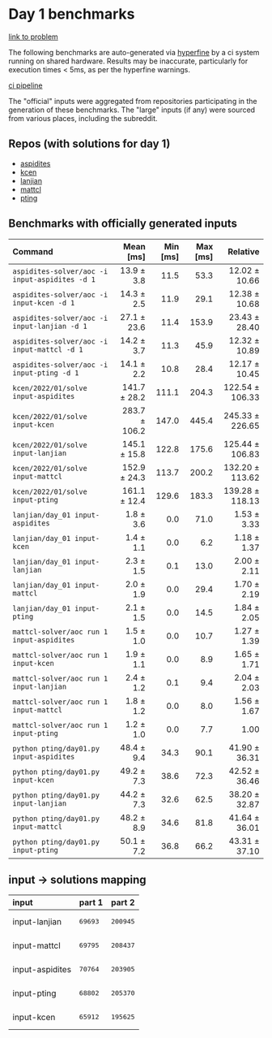 # Day 1 benchmarks

[link to problem](http://adventofcode.com/2022/day/1)

The following benchmarks are auto-generated via [hyperfine](https://github.com/sharkdp/hyperfine) by a ci system running on shared hardware. Results may be inaccurate, particularly for execution times < 5ms, as per the hyperfine warnings.

[ci pipeline](http://ci.papercode.net:8080/teams/aoc2022/pipelines/aoc-compare-2022)

The "official" inputs were aggregated from repositories participating in the generation of these benchmarks. The "large" inputs (if any) were sourced from various places, including the subreddit.

## Repos (with solutions for day 1)


- [aspidites](https://github.com/aspidites/aoc2022)
- [kcen](https://github.com/kcen/AdventOfCode)
- [lanjian](https://github.com/LanJian/aoc-2022)
- [mattcl](https://github.com/mattcl/aoc2022)
- [pting](https://github.com/pting/aoc2022)

## Benchmarks with officially generated inputs
| Command | Mean [ms] | Min [ms] | Max [ms] | Relative |
|:---|---:|---:|---:|---:|
| `aspidites-solver/aoc -i input-aspidites -d 1` | 13.9 ± 3.8 | 11.5 | 53.3 | 12.02 ± 10.66 |
| `aspidites-solver/aoc -i input-kcen -d 1` | 14.3 ± 2.5 | 11.9 | 29.1 | 12.38 ± 10.68 |
| `aspidites-solver/aoc -i input-lanjian -d 1` | 27.1 ± 23.6 | 11.4 | 153.9 | 23.43 ± 28.40 |
| `aspidites-solver/aoc -i input-mattcl -d 1` | 14.2 ± 3.7 | 11.3 | 45.9 | 12.32 ± 10.89 |
| `aspidites-solver/aoc -i input-pting -d 1` | 14.1 ± 2.2 | 10.8 | 28.4 | 12.17 ± 10.45 |
| `kcen/2022/01/solve input-aspidites` | 141.7 ± 28.2 | 111.1 | 204.3 | 122.54 ± 106.33 |
| `kcen/2022/01/solve input-kcen` | 283.7 ± 106.2 | 147.0 | 445.4 | 245.33 ± 226.65 |
| `kcen/2022/01/solve input-lanjian` | 145.1 ± 15.8 | 122.8 | 175.6 | 125.44 ± 106.83 |
| `kcen/2022/01/solve input-mattcl` | 152.9 ± 24.3 | 113.7 | 200.2 | 132.20 ± 113.62 |
| `kcen/2022/01/solve input-pting` | 161.1 ± 12.4 | 129.6 | 183.3 | 139.28 ± 118.13 |
| `lanjian/day_01 input-aspidites` | 1.8 ± 3.6 | 0.0 | 71.0 | 1.53 ± 3.33 |
| `lanjian/day_01 input-kcen` | 1.4 ± 1.1 | 0.0 | 6.2 | 1.18 ± 1.37 |
| `lanjian/day_01 input-lanjian` | 2.3 ± 1.5 | 0.1 | 13.0 | 2.00 ± 2.11 |
| `lanjian/day_01 input-mattcl` | 2.0 ± 1.9 | 0.0 | 29.4 | 1.70 ± 2.19 |
| `lanjian/day_01 input-pting` | 2.1 ± 1.5 | 0.0 | 14.5 | 1.84 ± 2.05 |
| `mattcl-solver/aoc run 1 input-aspidites` | 1.5 ± 1.0 | 0.0 | 10.7 | 1.27 ± 1.39 |
| `mattcl-solver/aoc run 1 input-kcen` | 1.9 ± 1.1 | 0.0 | 8.9 | 1.65 ± 1.71 |
| `mattcl-solver/aoc run 1 input-lanjian` | 2.4 ± 1.2 | 0.1 | 9.4 | 2.04 ± 2.03 |
| `mattcl-solver/aoc run 1 input-mattcl` | 1.8 ± 1.2 | 0.0 | 8.0 | 1.56 ± 1.67 |
| `mattcl-solver/aoc run 1 input-pting` | 1.2 ± 1.0 | 0.0 | 7.7 | 1.00 |
| `python pting/day01.py input-aspidites` | 48.4 ± 9.4 | 34.3 | 90.1 | 41.90 ± 36.31 |
| `python pting/day01.py input-kcen` | 49.2 ± 7.3 | 38.6 | 72.3 | 42.52 ± 36.46 |
| `python pting/day01.py input-lanjian` | 44.2 ± 7.3 | 32.6 | 62.5 | 38.20 ± 32.87 |
| `python pting/day01.py input-mattcl` | 48.2 ± 8.9 | 34.6 | 81.8 | 41.64 ± 36.01 |
| `python pting/day01.py input-pting` | 50.1 ± 7.2 | 36.8 | 66.2 | 43.31 ± 37.10 |

## input -> solutions mapping
|input|part 1|part 2|
|:---|:---|:---|
|input-lanjian|<pre>69693</pre>|<pre>200945</pre>|
|input-mattcl|<pre>69795</pre>|<pre>208437</pre>|
|input-aspidites|<pre>70764</pre>|<pre>203905</pre>|
|input-pting|<pre>68802</pre>|<pre>205370</pre>|
|input-kcen|<pre>65912</pre>|<pre>195625</pre>|
